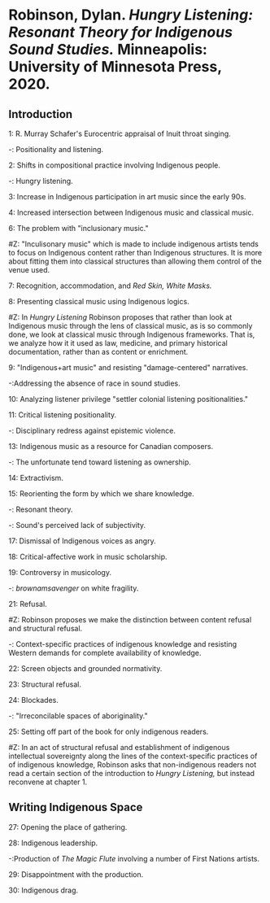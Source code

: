 # Robinson, Dylan. *Hungry Listening: Resonant Theory for Indigenous Sound Studies.* Minneapolis: University of Minnesota Press, 2020. 

## Introduction  

1: R. Murray Schafer's Eurocentric appraisal of Inuit throat singing.  

-: Positionality and listening.  

2: Shifts in compositional practice involving Indigenous people.  

-: Hungry listening.  

3: Increase in Indigenous participation in art music since the early 90s.  

4: Increased intersection between Indigenous music and classical music.  

6: The problem with "inclusionary music."  

#Z: "Inculisonary music" which is made to include indigenous artists tends to focus on Indigenous content rather than Indigenous structures. It is more about fitting them into classical structures than allowing them control of the venue used.   

7: Recognition, accommodation, and *Red Skin, White Masks.*  

8: Presenting classical music using Indigenous logics.  

#Z: In *Hungry Listening* Robinson proposes that rather than look at Indigenous music through the lens of classical music, as is so commonly done, we look at classical music through Indigenous frameworks. That is, we analyze how it it used as law, medicine, and primary historical documentation, rather than as content or enrichment.  

9: "Indigenous+art music" and resisting "damage-centered" narratives.  

-:Addressing the absence of race in sound studies.  

10: Analyzing listener privilege  "settler colonial listening positionalities."  

11: Critical listening positionality.  

-: Disciplinary redress against epistemic violence.  

13: Indigenous music as a resource for Canadian composers.  

-: The unfortunate tend toward listening as ownership.  

14: Extractivism.  

15: Reorienting the form by which we share knowledge.  

-: Resonant theory.  

-: Sound's perceived lack of subjectivity.  

17: Dismissal of Indigenous voices as angry.    

18: Critical-affective work in music scholarship.  

19: Controversy in musicology.  

-: *brownamsavenger* on white fragility.  

21: Refusal.  

#Z: Robinson proposes we make the distinction between content refusal and structural refusal.  

-: Context-specific practices of indigenous knowledge and resisting Western demands for complete availability of knowledge.  

22: Screen objects and grounded normativity.  

23: Structural refusal.  

24: Blockades.  

-: "Irreconcilable spaces of aboriginality."  

25: Setting off part of the book for only indigenous readers.  

#Z: In an act of structural refusal and establishment of indigenous intellectual sovereignty along the lines of the context-specific practices of of indigenous knowledge, Robinson asks that non-indigenous readers not read a certain section of the introduction to *Hungry Listening,*  but instead reconvene at chapter 1.  

## Writing Indigenous Space  

27: Opening the place of gathering.  

28: Indigenous leadership.  

-:Production of *The Magic Flute* involving a number of First Nations artists.  

29: Disappointment with the production.  

30: Indigenous drag.  
